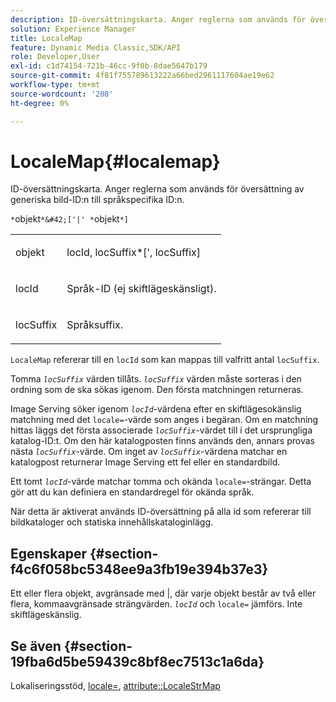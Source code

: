 ```yaml
---
description: ID-översättningskarta. Anger reglerna som används för översättning av generiska bild-ID:n till språkspecifika ID:n.
solution: Experience Manager
title: LocaleMap
feature: Dynamic Media Classic,SDK/API
role: Developer,User
exl-id: c1d74154-721b-46cc-9f0b-8dae5647b179
source-git-commit: 4f81f755789613222a66bed2961117604ae19e62
workflow-type: tm+mt
source-wordcount: '208'
ht-degree: 0%

---
```


# LocaleMap{#localemap}

ID-översättningskarta. Anger reglerna som används för översättning av generiska bild-ID:n till språkspecifika ID:n.

`*`objekt`*&#42;['|' *`objekt`*]`

<table id="simpletable_A6DD1A28F8ED4178A8ADDB2F3AEFC402"> 
 <tr class="strow"> 
  <td class="stentry"> <p><span class="varname"> objekt </span> </p></td> 
  <td class="stentry"> <p><span class="varname"> locId</span>,<span class="varname"> locSuffix</span>*[',<span class="varname"> locSuffix</span>] </p></td> 
 </tr> 
 <tr class="strow"> 
  <td class="stentry"> <p><span class="varname"> locId</span> </p></td> 
  <td class="stentry"> <p>Språk-ID (ej skiftlägeskänsligt). </p></td> 
 </tr> 
 <tr class="strow"> 
  <td class="stentry"> <p><span class="varname"> locSuffix</span> </p></td> 
  <td class="stentry"> <p>Språksuffix. </p></td> 
 </tr> 
</table>

`LocaleMap` refererar till en `locId` som kan mappas till valfritt antal `locSuffix`.

Tomma *`locSuffix`* värden tillåts. *`locSuffix`* värden måste sorteras i den ordning som de ska sökas igenom. Den första matchningen returneras.

Image Serving söker igenom *`locId`*-värdena efter en skiftlägesokänslig matchning med det `locale=`-värde som anges i begäran. Om en matchning hittas läggs det första associerade *`locSuffix`*-värdet till i det ursprungliga katalog-ID:t. Om den här katalogposten finns används den, annars provas nästa *`locSuffix`*-värde. Om inget av *`locSuffix`*-värdena matchar en katalogpost returnerar Image Serving ett fel eller en standardbild.

Ett tomt *`locId`*-värde matchar tomma och okända `locale=`-strängar. Detta gör att du kan definiera en standardregel för okända språk.

När detta är aktiverat används ID-översättning på alla id som refererar till bildkataloger och statiska innehållskataloginlägg.

## Egenskaper {#section-f4c6f058bc5348ee9a3fb19e394b37e3}

Ett eller flera objekt, avgränsade med |, där varje objekt består av två eller flera, kommaavgränsade strängvärden. *`locId`* och `locale=` jämförs. Inte skiftlägeskänslig.

## Se även {#section-19fba6d5be59439c8bf8ec7513c1a6da}

Lokaliseringsstöd, [locale=](../../../../../is-api/http-ref/image-serving-api-ref/c-http-protocol-reference/c-command-reference/r-locale.md#reference-8a846b2fbc004a12821b956ed3b25cfb), [attribute::LocaleStrMap](../../../../../is-api/image-catalog/image-serving-api-ref/c-image-catalog-reference/c-attributes-reference/r-localestrmap.md#reference-98c42070a4bc4baf92537132be2b5b1e)
